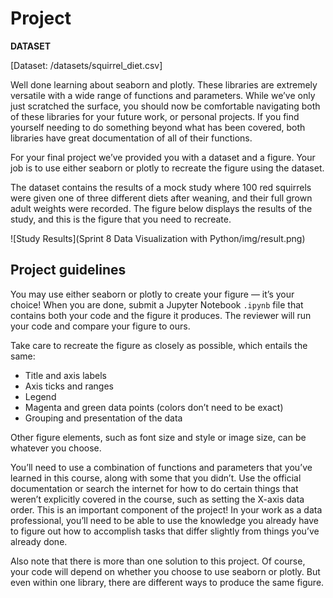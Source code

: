 # Project

**DATASET**

[Dataset: /datasets/squirrel_diet.csv]

Well done learning about seaborn and plotly. These libraries are extremely versatile with a wide range of functions and parameters. While we’ve only just scratched the surface, you should now be comfortable navigating both of these libraries for your future work, or personal projects. If you find yourself needing to do something beyond what has been covered, both libraries have great documentation of all of their functions.

For your final project we’ve provided you with a dataset and a figure. Your job is to use either seaborn or plotly to recreate the figure using the dataset.

The dataset contains the results of a mock study where 100 red squirrels were given one of three different diets after weaning, and their full grown adult weights were recorded. The figure below displays the results of the study, and this is the figure that you need to recreate.

![Study Results](Sprint 8 Data Visualization with Python/img/result.png)

## Project guidelines

You may use either seaborn or plotly to create your figure — it’s your choice! When you are done, submit a Jupyter Notebook `.ipynb` file that contains both your code and the figure it produces. The reviewer will run your code and compare your figure to ours.

Take care to recreate the figure as closely as possible, which entails the same:

- Title and axis labels
- Axis ticks and ranges
- Legend
- Magenta and green data points (colors don’t need to be exact)
- Grouping and presentation of the data

Other figure elements, such as font size and style or image size, can be whatever you choose.

You’ll need to use a combination of functions and parameters that you’ve learned in this course, along with some that you didn’t. Use the official documentation or search the internet for how to do certain things that weren’t explicitly covered in the course, such as setting the X-axis data order. This is an important component of the project! In your work as a data professional, you’ll need to be able to use the knowledge you already have to figure out how to accomplish tasks that differ slightly from things you’ve already done.

Also note that there is more than one solution to this project. Of course, your code will depend on whether you choose to use seaborn or plotly. But even within one library, there are different ways to produce the same figure.
